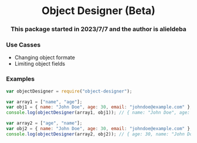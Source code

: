 # <h1 align="center">Object Designer (Beta)</h1>

#### <h3 align="center"> This package started in <date>2023/7/7</date> and the author is alieldeba </h3>

### Use Casses

- Changing object formate
- Limiting object fields

### Examples

```js
var objectDesigner = require("object-designer");

var array1 = ["name", "age"];
var obj1 = { name: "John Doe", age: 30, email: "johndoe@example.com" };
console.log(objectDesigner(array1, obj1)); // { name: "John Doe", age: 30 }

var array2 = ["age", "name"];
var obj2 = { name: "John Doe", age: 30, email: "johndoe@example.com" };
console.log(objectDesigner(array2, obj2)); // { age: 30, name: "John Doe" }
```
